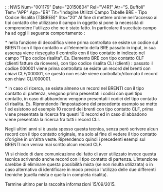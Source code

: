  :  : NWS Num="001179" Date="20150804" Rel="V4R1" Atr="S. Buffoli" Tem="APP" App="BR" Tit="Indagine Utilizzi Campo Tabelle BRE - Tipo Codice Risalita (T$BREB)" Sts="20"
Al fine di mettere ordine nell'accesso ai tipi contatto che utilizzano il campo in oggetto si pone
la necessità di comprendere l'utilizzo che ne è stato fatto.
In particolare il succitato campo ha ad oggi il seguente comportamento : 

\* nella funzione di decodifica viene prima controllato se esiste un codice sul BRENTI con il tipo contatto = all'elemento della BRE passato in input, in sua assenza viene rieseguito il controllo con il tipo contatto in indicato nel campo "Tipo codice risalita".
Es. Elemento BRE con tipo contatto CLF (clienti fatture da ricevere), con tipo codice risalita CLI
(clienti) :  passato il codice 000001 viene prima controllato se esiste un record del brenti con chiavi CLF/000001, se questo non esiste viene controllato/ritornato il record con chiavi CLI/000001.

\* in caso di ricerca, se esiste almeno un record nel BRENTI con il tipo contatto di partenza, vengono prima presentati i codici con quel tipo contatto, in caso di abbandono vengono presentati i codici del tipo contatto di risalita.
Es. Riprendendo l'impostazione del precedente esempio se metto ! ed esistono ad esempio 10 record del brenti con tipo contatto CLF, prima viene presentata la ricerca fra questi 10 record ed in caso
di abbadono viene presentata la ricerca fra tutti i record CLI.

Negli ultimi anni si è usata spesso questa tecnica, senza però scrivere alcun record con il tipo contatto originale, ma solo al fine di vedere il tipo contatto d'origine in un'altra veste.
Riprendendo quindi i precedenti esempi sul BRENTI non veniva mai scritto alcun record CLF.

Vi si chiede di dare comunicazione del fatto di aver utilizzato invece questa tecnica scrivendo anche record con il tipo contatto di partenza. L'intenzione sarebbe di eliminare questa possibilità
mista (se non risulta utilizzata) o in caso alternativo di identificare in modo preciso l'utilizzo
delle due differenti tecniche (quella mista e quella in completa risalita).

Termine ultimo per la raccolta informazioni 15/09/2015.

